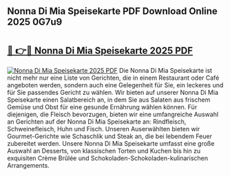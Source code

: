## Nonna Di Mia Speisekarte PDF Download Online 2025 0G7u9

# <h2><a href="http://gc7pmsv.nevu.top/?p=Nonna+Di+Mia+Speisekarte">🔗 👉🔴 Nonna Di Mia Speisekarte 2025 PDF</a></h2>

[![Nonna Di Mia Speisekarte 2025 PDF](https://i.imgur.com/dBaPXMq.png)](http://gc7pmsv.nevu.top/?p=Nonna+Di+Mia+Speisekarte)
Die Nonna Di Mia Speisekarte ist nicht mehr nur eine Liste von Gerichten, die in einem Restaurant oder Café angeboten werden, sondern auch eine Gelegenheit für Sie, ein leckeres und für Sie passendes Gericht zu wählen. Wir bieten auf unserer Nonna Di Mia Speisekarte einen Salatbereich an, in dem Sie aus Salaten aus frischem Gemüse und Obst für eine gesunde Ernährung wählen können. Für diejenigen, die Fleisch bevorzugen, bieten wir eine umfangreiche Auswahl an Gerichten auf der Nonna Di Mia Speisekarte an: Rindfleisch, Schweinefleisch, Huhn und Fisch. Unseren Auserwählten bieten wir Gourmet-Gerichte wie Schaschlik und Steak an, die bei lebendem Feuer zubereitet werden. Unsere Nonna Di Mia Speisekarte umfasst eine große Auswahl an Desserts, von klassischen Torten und Kuchen bis hin zu exquisiten Crème Brûlée und Schokoladen-Schokoladen-kulinarischen Arrangements.
